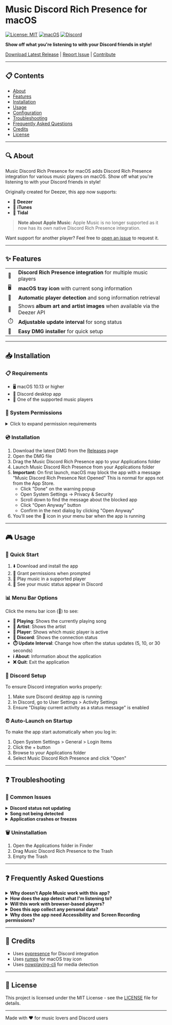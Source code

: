 # Music Discord Rich Presence for macOS

[![License: MIT](https://img.shields.io/badge/License-MIT-blue.svg)](LICENSE)
[![macOS](https://img.shields.io/badge/Platform-macOS-brightgreen.svg)](https://github.com/excap3r/music-discord-rich-presence-macos/releases)
[![Discord](https://img.shields.io/badge/Discord-Rich%20Presence-7289DA.svg)](https://discord.com/developers/docs/rich-presence/how-to)

**Show off what you're listening to with your Discord friends in style!**

[Download Latest Release](https://github.com/excap3r/music-discord-rich-presence-macos/releases) | [Report Issue](https://github.com/excap3r/music-discord-rich-presence-macos/issues) | [Contribute](https://github.com/excap3r/music-discord-rich-presence-macos/pulls)

---

## 📋 Contents

- [About](#-about)
- [Features](#-features)
- [Installation](#-installation)
- [Usage](#-usage)
- [Configuration](#-configuration)
- [Troubleshooting](#-troubleshooting)
- [Frequently Asked Questions](#-frequently-asked-questions)
- [Credits](#-credits)
- [License](#-license)

---

## 🔍 About

Music Discord Rich Presence for macOS adds Discord Rich Presence integration for various music players on macOS. Show off what you're listening to with your Discord friends in style!

Originally created for Deezer, this app now supports:
- 🎵 **Deezer**
- 🎵 **iTunes**
- 🎵 **Tidal**

> **Note about Apple Music**: Apple Music is no longer supported as it now has its own native Discord Rich Presence integration.

Want support for another player? Feel free to [open an issue](https://github.com/excap3r/music-discord-rich-presence-macos/issues) to request it.

---

## ✨ Features

<table>
  <tr>
    <td>🎵</td>
    <td><b>Discord Rich Presence integration</b> for multiple music players</td>
  </tr>
  <tr>
    <td>🖥️</td>
    <td><b>macOS tray icon</b> with current song information</td>
  </tr>
  <tr>
    <td>🔄</td>
    <td><b>Automatic player detection</b> and song information retrieval</td>
  </tr>
  <tr>
    <td>🎨</td>
    <td>Shows <b>album art and artist images</b> when available via the Deezer API</td>
  </tr>
  <tr>
    <td>⏱️</td>
    <td><b>Adjustable update interval</b> for song status</td>
  </tr>
  <tr>
    <td>🚀</td>
    <td><b>Easy DMG installer</b> for quick setup</td>
  </tr>
</table>

---

## 📥 Installation

### 📋 Requirements

- 🖥️ macOS 10.13 or higher
- 💬 Discord desktop app
- 🎵 One of the supported music players

### 🔐 System Permissions

<details>
<summary>Click to expand permission requirements</summary>

The app requires certain permissions to function properly:

#### 1️⃣ Accessibility 
Required to detect music players and read window titles
- Go to System Settings → Privacy & Security → Accessibility
- Add Music Discord Rich Presence to the list and enable it

#### 2️⃣ Automation (macOS Sonoma and higher)
- Go to System Settings → Privacy & Security → Automation
- Allow Music Discord Rich Presence to control "System Events"

#### 3️⃣ Screen Recording (may be required on some systems)
- In some cases, especially on macOS Sonoma, you may need to grant screen recording permissions
- Go to System Settings → Privacy & Security → Screen Recording
- Add Music Discord Rich Presence to the list and enable it

</details>

### 💿 Installation

1. Download the latest DMG from the [Releases](https://github.com/excap3r/music-discord-rich-presence-macos/releases) page
2. Open the DMG file
3. Drag the Music Discord Rich Presence app to your Applications folder
4. Launch Music Discord Rich Presence from your Applications folder
5. **Important:** On first launch, macOS may block the app with a message "Music Discord Rich Presence Not Opened" This is normal for apps not from the App Store.
   - Click "Done" on the warning popup
   - Open System Settings → Privacy & Security
   - Scroll down to find the message about the blocked app
   - Click "Open Anyway" button
   - Confirm in the next dialog by clicking "Open Anyway"
6. You'll see the 🎵 icon in your menu bar when the app is running

---

## 🎮 Usage

### 🚀 Quick Start

1. ⬇️ Download and install the app
2. 🔐 Grant permissions when prompted
3. 🎵 Play music in a supported player
4. 💬 See your music status appear in Discord

### 📊 Menu Bar Options

Click the menu bar icon (🎵) to see:

- **📝 Playing**: Shows the currently playing song
- **👤 Artist**: Shows the artist
- **🎵 Player**: Shows which music player is active
- **🔗 Discord**: Shows the connection status
- **⏱️ Update Interval**: Change how often the status updates (5, 10, or 30 seconds)
- **ℹ️ About**: Information about the application
- **❌ Quit**: Exit the application

### 🔗 Discord Setup

To ensure Discord integration works properly:

1. Make sure Discord desktop app is running
2. In Discord, go to User Settings > Activity Settings
3. Ensure "Display current activity as a status message" is enabled

### ⏰ Auto-Launch on Startup

To make the app start automatically when you log in:

1. Open System Settings > General > Login Items
2. Click the + button
3. Browse to your Applications folder
4. Select Music Discord Rich Presence and click "Open"

---

## ❓ Troubleshooting

### 🚫 Common Issues

<details>
<summary><b>Discord status not updating</b></summary>

- Make sure Discord desktop app is running
- Check that "Display current activity as a status message" is enabled in Discord settings
- Verify that Music Discord Rich Presence has Accessibility permissions
</details>

<details>
<summary><b>Song not being detected</b></summary>

- Make sure you're using a supported music player
- Verify the music player is currently playing a song
- Check that Music Discord Rich Presence has all required permissions
- Try running nowplaying-cli manually to see if it detects your player:
  ```bash
  nowplaying-cli get
  ```
</details>

<details>
<summary><b>Application crashes or freezes</b></summary>

- Check the log file (`music_rpc.log`) for error messages
- Make sure you have the latest version of the app
- For macOS Sonoma and higher, ensure you've granted all necessary permissions
</details>

### 🗑️ Uninstallation

1. Open the Applications folder in Finder
2. Drag Music Discord Rich Presence to the Trash
3. Empty the Trash

---

## ❓ Frequently Asked Questions

<details>
<summary><b>Why doesn't Apple Music work with this app?</b></summary>

Apple Music now has its own native Discord Rich Presence integration.
</details>

<details>
<summary><b>How does the app detect what I'm listening to?</b></summary>

The app uses macOS Media Remote API to get information about currently playing media.
</details>

<details>
<summary><b>Will this work with browser-based players?</b></summary>

Currently, the app works best with desktop applications. Browser-based players may be detected in some cases but with limited information.
</details>

<details>
<summary><b>Does this app collect any personal data?</b></summary>

No. The app only reads information about your currently playing music and sends it to Discord's Rich Presence API.
</details>

<details>
<summary><b>Why does the app need Accessibility and Screen Recording permissions?</b></summary>

These permissions are required to detect music players when using the Media Remote API.
</details>

---

## 👏 Credits

- Uses [pypresence](https://github.com/qwertyquerty/pypresence) for Discord integration
- Uses [rumps](https://github.com/jaredks/rumps) for macOS tray icon
- Uses [nowplaying-cli](https://github.com/kirtan-shah/nowplaying-cli) for media detection

---

## 📄 License

This project is licensed under the MIT License - see the [LICENSE](LICENSE) file for details.

---

Made with ❤️ for music lovers and Discord users
